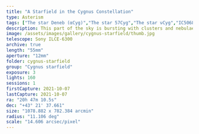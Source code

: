 ```yaml
---
title: "A Starfield in the Cygnus Constellation"
type: Asterism
tags: ["The star Deneb (αCyg)","The star 57Cyg","The star νCyg","IC5068","IC5070","NGC7000","The star Sadr (γCyg)","NGC6888","NGC7092","M39","The star ξCyg","The star ρCyg","The star 63Cyg","Part of the constellation Cygnus (Cyg)","The star Gienah (εCyg)","The star 47Cyg","The star λCyg","Crescent Nebula","North America Nebula","Pelican Nebula"]
description: This part of the sky is bursting with clusters and nebulae as the Milky Way dominates the background behind part of the Cygnus constellation.
image: /assets/images/gallery/cygnus-starfield/thumb.jpg
telescope: Sony ILCE-6300
archive: true
length: "55mm"
aperture: "12mm"
folder: cygnus-starfield
group: "Cygnus starfield"
exposure: 3
lights: 160
sessions: 1
firstCapture: 2021-10-07 
lastCapture: 2021-10-07
ra: "20h 47m 10.5s"
dec: "+43° 21' 37.661"
size: "1078.882 x 782.384 arcmin"
radius: "11.106 deg"
scale: "14.606 arcsec/pixel"
---
```

